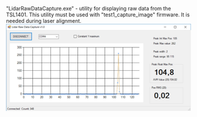 "LidarRawDataCapture.exe" - utility for displaying raw data from the TSL1401. This utility must be used with "test1_capture_image" firmware. It is needed during laser alignment.
![Alt text](LidarRawDataCapture.png?raw=true "Image")